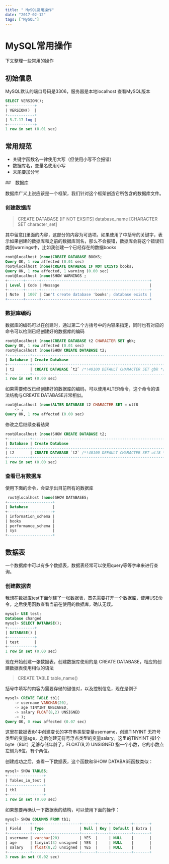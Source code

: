 ```yaml
---
title: " MySQL常用操作"
date: "2017-02-12"
tags: ["MySQL"]
---
```

# MySQL常用操作

下文整理一些常用的操作

## 初始信息

MySQL默认的端口号码是3306，服务器是本地localhost
查看MySQL版本

```sql
SELECT VERSION();
+------------+
| VERSION()  |
+------------+
| 5.7.17-log |
+------------+
1 row in set (0.01 sec)
```

## 常用规范

- 关键字函数名一律使用大写（但使用小写不会报错）
- 数据库名，变量名使用小写
- 末尾要加分号

##　数据库

数据库广义上说应该是一个框架，我们针对这个框架创造它所包含的数据库文件。

### 创建数据库

> CREATE DATABASE [IF NOT EXSITS] database_name
> [CHARACTER SET character_set]

其中留意[]里面的内容，这部分的内容为可选项。如果使用了中括号的关键字，表示如果创建的数据库和之前的数据库同名，那么不会报错，数据库会将这个错误归类到warnings中，比如我创建一个已经存在的数据books

```sql
root@localhost (none)CREATE DATABASE BOOKS;
Query OK, 1 row affected (0.01 sec)
root@localhost (none)CREATE DATABASE IF NOT EXISTS books;
Query OK, 1 row affected, 1 warning (0.00 sec)
root@localhost (none)SHOW WARNINGS ;
+-------+------+------------------------------------------------+
| Level | Code | Message                                        |
+-------+------+------------------------------------------------+
| Note  | 1007 | Can't create database 'books'; database exists |
+-------+------+------------------------------------------------+
```

### 数据库编码

数据库的编码可以在创建时，通过第二个方括号中的内容来指定，同时也有对应的命令可以检测已经创建好的数据库的编码

```sql
root@localhost (none)CREATE DATABASE t2 CHARACTER SET gbk;
Query OK, 1 row affected (0.01 sec)
root@localhost (none)SHOW CREATE DATABASE t2;
+----------+------------------------------------------------------------+
| Database | Create Database                                            |
+----------+------------------------------------------------------------+
| t2       | CREATE DATABASE `t2` /*!40100 DEFAULT CHARACTER SET gbk */ |
+----------+------------------------------------------------------------+
1 row in set (0.00 sec)
```

如果需要修改已经创建好的数据库的编码，可以使用ALTER命令，这个命令的语法结构与CREATE DATABASE非常相似。

```sql
root@localhost (none)ALTER DATABASE t2 CHARACTER SET = utf8
    -> ;
Query OK, 1 row affected (0.00 sec)
```

修改之后继续查看结果

```sql
root@localhost (none)SHOW CREATE DATABASE t2;
+----------+-------------------------------------------------------------+
| Database | Create Database                                             |
+----------+-------------------------------------------------------------+
| t2       | CREATE DATABASE `t2` /*!40100 DEFAULT CHARACTER SET utf8 */ |
+----------+-------------------------------------------------------------+
1 row in set (0.00 sec)
```

### 查看已有数据库

使用下面的命令，会显示出目前所有的数据库

```sql
 root@localhost (none)SHOW DATABASES;
+--------------------+
| Database           |
+--------------------+
| information_schema |
| books              |
| performance_schema |
| sys                |
+--------------------+
```

## 数据表

一个数据库中可以有多个数据表，数据表经常可以使用query等等字串来进行查询。

### 创建数据表

我想在数据库test下面创建了一张数据表，首先需要打开一个数据库，使用USE命令，之后使用函数查看当前在使用的数据库，确认无误。

```sql
mysql> USE test;
Database changed
mysql> SELECT DATABASE();
+------------+
| DATABASE() |
+------------+
| test       |
+------------+
1 row in set (0.00 sec)
```

现在开始创建一张数据表，创建数据库使用的是 CREATE DATABASE，相应的创建数据表使用相似的语法

> CREATE TABLE table_name()

括号中填写的内容为需要存储的键值对，以及控制信息，现在是例子

```sql
mysql> CREATE TABLE tb1(
    -> username VARCHAR(20),
    -> age TINYINT UNSIGNED,
    -> salary FLOAT(8,2) UNSIGNED
    -> );
Query OK, 0 rows affected (0.07 sec)
```

这里在数据表tb1中创建变长的字符串类型变量username，创建TINYINT 无符号类型的变量age，之后创建无符号浮点类型的变量salary。这里的TINYINT 指1个byte（8bit）足够存储年龄了，FLOAT(8,2) UNSIGNED 指一个小数，它的小数点左侧为8位，有个两位。

创建成功之后，查看一下数据表，这个函数和SHOW DATABASE函数类似：

```sql
mysql> SHOW TABLES;
+----------------+
| Tables_in_test |
+----------------+
| tb1            |
+----------------+
1 row in set (0.00 sec)

```

如果想要再确认一下数据表的结构，可以使用下面的操作：


```sql
mysql> SHOW COLUMNS FROM tb1;
+----------+---------------------+------+-----+---------+-------+
| Field    | Type                | Null | Key | Default | Extra |
+----------+---------------------+------+-----+---------+-------+
| username | varchar(20)         | YES  |     | NULL    |       |
| age      | tinyint(3) unsigned | YES  |     | NULL    |       |
| salary   | float(8,2) unsigned | YES  |     | NULL    |       |
+----------+---------------------+------+-----+---------+-------+
3 rows in set (0.02 sec)
```
